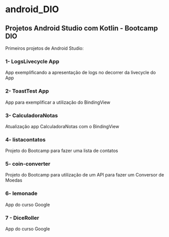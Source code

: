 # android_DIO
## Projetos Android Studio com Kotlin - Bootcamp DIO

Primeiros projetos de Android Studio:

### 1- LogsLivecycle App
App exemplificando a apresentação de logs no decorrer da livecycle do App

### 2- ToastTest App
App para exemplificar a utilização do BindingView

### 3- CalculadoraNotas 
Atualização app CalculadoraNotas com o BindingView

### 4- listacontatos 
Projeto do Bootcamp para fazer uma lista de contatos

### 5- coin-converter 
Projeto do Bootcamp para utilização de um API para fazer um Conversor de Moedas

### 6- lemonade 
App do curso Google

### 7 - DiceRoller
App do curso Google
